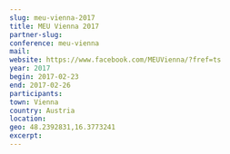 ```yaml
---
slug: meu-vienna-2017
title: MEU Vienna 2017
partner-slug: 
conference: meu-vienna
mail: 
website: https://www.facebook.com/MEUVienna/?fref=ts
year: 2017
begin: 2017-02-23
end: 2017-02-26
participants:
town: Vienna
country: Austria
location:
geo: 48.2392831,16.3773241
excerpt:
---
```

